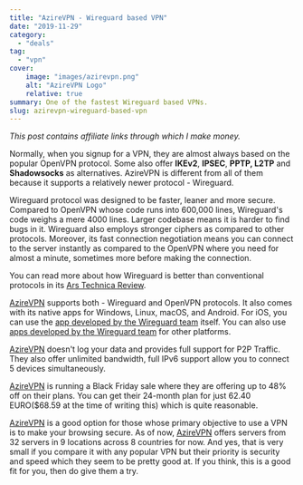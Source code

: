 ```yaml
---
title: "AzireVPN - Wireguard based VPN"
date: "2019-11-29"
category: 
  - "deals"
tag: 
  - "vpn"
cover:
    image: "images/azirevpn.png"
    alt: "AzireVPN Logo"
    relative: true
summary: One of the fastest Wireguard based VPNs.
slug: azirevpn-wireguard-based-vpn
---
```


*This post contains affiliate links through which I make money.*

Normally, when you signup for a VPN, they are almost always based on the popular OpenVPN protocol. Some also offer **IKEv2**, **IPSEC**, **PPTP, L2TP** and **Shadowsocks** as alternatives. AzireVPN is different from all of them because it supports a relatively newer protocol - Wireguard.

Wireguard protocol was designed to be faster, leaner and more secure. Compared to OpenVPN whose code runs into 600,000 lines, Wireguard's code weighs a mere 4000 lines. Larger codebase means it is harder to find bugs in it. Wireguard also employs stronger ciphers as compared to other protocols. Moreover, its fast connection negotiation means you can connect to the server instantly as compared to the OpenVPN where you need for almost a minute, sometimes more before making the connection.

You can read more about how Wireguard is better than conventional protocols in its [Ars Technica Review](https://arstechnica.com/gadgets/2018/08/wireguard-vpn-review-fast-connections-amaze-but-windows-support-needs-to-happen/).

[AzireVPN](https://www.azirevpn.com/ref/YOnAemTSX7) supports both - Wireguard and OpenVPN protocols. It also comes with its native apps for Windows, Linux, macOS, and Android. For iOS, you can use the [app developed by the Wireguard team](https://itunes.apple.com/us/app/wireguard/id1441195209?ls=1&mt=8) itself. You can also use [apps developed by the Wireguard team](https://www.wireguard.com/install/) for other platforms.

[AzireVPN](https://www.azirevpn.com/ref/YOnAemTSX7) doesn't log your data and provides full support for P2P Traffic. They also offer unlimited bandwidth, full IPv6 support allow you to connect 5 devices simultaneously.

[AzireVPN](https://www.azirevpn.com/ref/YOnAemTSX7) is running a Black Friday sale where they are offering up to 48% off on their plans. You can get their 24-month plan for just 62.40 EURO($68.59 at the time of writing this) which is quite reasonable.

[AzireVPN](https://www.azirevpn.com/ref/YOnAemTSX7) is a good option for those whose primary objective to use a VPN is to make your browsing secure. As of now, [AzireVPN](https://www.azirevpn.com/ref/YOnAemTSX7) offers servers from 32 servers in 9 locations across 8 countries for now. And yes, that is very small if you compare it with any popular VPN but their priority is security and speed which they seem to be pretty good at. If you think, this is a good fit for you, then do give them a try.

